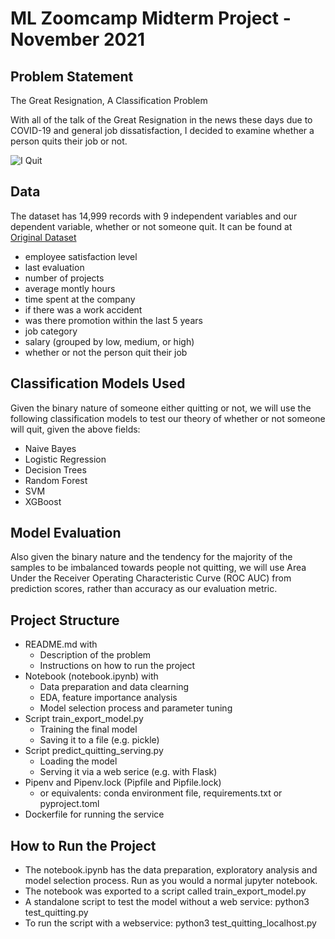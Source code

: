 # ML Zoomcamp Midterm Project - November 2021

## Problem Statement
The Great Resignation, A Classification Problem

With all of the talk of the Great Resignation in the news these days due to COVID-19 and general job dissatisfaction, I decided to examine whether a person quits their job or not.

![I Quit](https://github.com/lkirch/ml-zoomcamp/tree/main/midterm/images/i-quit.jpeg?raw=true)

## Data
The dataset has 14,999 records with 9 independent variables and our dependent variable, whether or not someone quit. It can be found at [Original Dataset](https://github.com/VincentTatan/PythonAnalytics/blob/master/Youtube/dataset/HR_comma_sep.csv)

*    employee satisfaction level
*    last evaluation
*    number of projects
*    average montly hours
*    time spent at the company
*    if there was a work accident
*    was there promotion within the last 5 years
*    job category
*    salary (grouped by low, medium, or high)
*    whether or not the person quit their job


## Classification Models Used
Given the binary nature of someone either quitting or not, we will use the following classification models to test our theory of whether or not someone will quit, given the above fields: 

*   Naive Bayes
*   Logistic Regression
*   Decision Trees
*   Random Forest
*   SVM
*   XGBoost

## Model Evaluation
Also given the binary nature and the tendency for the majority of the samples to be imbalanced towards people not quitting, we will use Area Under the Receiver Operating Characteristic Curve (ROC AUC) from prediction scores, rather than accuracy as our evaluation metric.

## Project Structure

 * README.md with
      * Description of the problem
      * Instructions on how to run the project
 * Notebook (notebook.ipynb) with
      * Data preparation and data clearning
      * EDA, feature importance analysis
      * Model selection process and parameter tuning
 * Script train_export_model.py
      * Training the final model
      * Saving it to a file (e.g. pickle)
 * Script predict_quitting_serving.py
      * Loading the model
      * Serving it via a web serice (e.g. with Flask)
 * Pipenv and Pipenv.lock (Pipfile and Pipfile.lock)
      * or equivalents: conda environment file, requirements.txt or pyproject.toml
 * Dockerfile for running the service


## How to Run the Project
* The notebook.ipynb has the data preparation, exploratory analysis and model selection process. Run as you would a normal jupyter notebook.
* The notebook was exported to a script called train_export_model.py
* A standalone script to test the model without a web service:  python3 test_quitting.py
* To run the script with a webservice: python3 test_quitting_localhost.py

